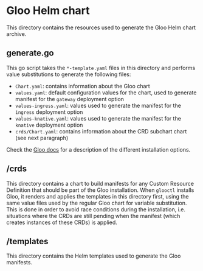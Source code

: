# Gloo Helm chart
This directory contains the resources used to generate the Gloo Helm chart archive.

## generate.go
This go script takes the `*-template.yaml` files in this directory and performs value substitutions 
to generate the following files:

- `Chart.yaml`: contains information about the Gloo chart
- `values.yaml`: default configuration values for the chart, used to generate manifest for the `gateway` deployment option
- `values-ingress.yaml`: values used to generate the manifest for the `ingress` deployment option
- `values-knative.yaml`: values used to generate the manifest for the `knative` deployment option
- `crds/Chart.yaml`: contains information about the CRD subchart chart (see next paragraph)

Check the [Gloo docs](https://gloo.solo.io/installation/quick_start/#2-choosing-a-deployment-option)
for a description of the different installation options.

## /crds
This directory contains a chart to build manifests for any Custom Resource Definition that should be part 
of the Gloo installation. When `glooctl` installs Gloo, it renders and applies the templates in this 
directory first, using the same value files used by the regular Gloo chart for variable substitution. 
This is done in order to avoid race conditions during the installation, i.e. situations where the CRDs 
are still pending when the manifest (which creates instances of these CRDs) is applied.

## /templates
This directory contains the Helm templates used to generate the Gloo manifests.
